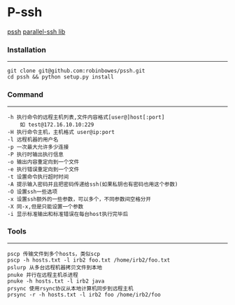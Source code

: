 P-ssh
==============
[pssh](git@github.com:robinbowes/pssh.git)
[parallel-ssh lib](git@github.com:pkittenis/parallel-ssh.git)

### Installation
------------------
```
git clone git@github.com:robinbowes/pssh.git
cd pssh && python setup.py install
```

### Command
------------------
```
-h 执行命令的远程主机列表,文件内容格式[user@]host[:port]
    如 test@172.16.10.10:229
-H 执行命令主机，主机格式 user@ip:port
-l 远程机器的用户名
-p 一次最大允许多少连接
-P 执行时输出执行信息
-o 输出内容重定向到一个文件
-e 执行错误重定向到一个文件
-t 设置命令执行超时时间
-A 提示输入密码并且把密码传递给ssh(如果私钥也有密码也用这个参数)
-O 设置ssh一些选项
-x 设置ssh额外的一些参数，可以多个，不同参数间空格分开
-X 同-x,但是只能设置一个参数
-i 显示标准输出和标准错误在每台host执行完毕后
```

### Tools
------------------
```
pscp 传输文件到多个hosts，类似scp
pscp -h hosts.txt -l irb2 foo.txt /home/irb2/foo.txt
pslurp 从多台远程机器拷贝文件到本地
pnuke 并行在远程主机杀进程
pnuke -h hosts.txt -l irb2 java
prsync 使用rsync协议从本地计算机同步到远程主机
prsync -r -h hosts.txt -l irb2 foo /home/irb2/foo
```
